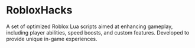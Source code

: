 # RobloxHacks
A set of optimized Roblox Lua scripts aimed at enhancing gameplay, including player abilities, speed boosts, and custom features. Developed to provide unique in-game experiences.
